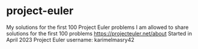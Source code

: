 # project-euler
My solutions for the first 100 Project Euler problems
I am allowed to share solutions for the first 100 problems
https://projecteuler.net/about
Started in April 2023
Project Euler username: karimelmasry42